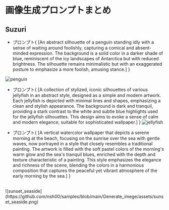 # 画像生成プロンプトまとめ

## Suzuri
- プロンプト{
    [An abstract silhouette of a penguin standing idly with a sense of waiting around foolishly, capturing a comical and absent-minded expression. The background is a solid color in a darker shade of blue, reminiscent of the icy landscapes of Antarctica but with reduced brightness. The silhouette remains minimalistic but with an exaggerated posture to emphasize a more foolish, amusing stance.]
}

![penguin](https://github.com/nsh00/samples/blob/main/Generate_imege/assets/penguin_silhouette.png)

- プロンプト{
    [A collection of stylized, iconic silhouettes of various jellyfish in an abstract style, designed as a simple and modern artwork. Each jellyfish is depicted with minimal lines and shapes, emphasizing a clean and stylish appearance. The background is dark and tranquil, providing a stark contrast to the white and subtle blue highlights used for the jellyfish silhouettes. This design aims to evoke a sense of calm and modern elegance, suitable for sophisticated wallpaper.]
}
![jellyfish](https://github.com/nsh00/samples/blob/main/Generate_imege/assets/jellyfishpng.png)


- プロンプト{
    [A vertical watercolor wallpaper that depicts a serene morning at the beach, focusing on the sunrise over the sea with gentle waves, now portrayed in a style that closely resembles a traditional painting. The artwork is filled with the soft pastel colors of the morning's warm glow and the sea's tranquil blues, enriched with the depth and texture characteristic of a painting. This style emphasizes the elegance and richness of the scene, blending the colors in a harmonious composition that captures the peaceful yet vibrant atmosphere of the early morning by the sea.]
}
</br>
![sunset_seaside](https://github.com/nsh00/samples/blob/main/Generate_imege/assets/sunset_seaside.png)
